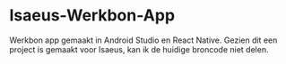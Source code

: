 # Isaeus-Werkbon-App
Werkbon app gemaakt in Android Studio en React Native. Gezien dit een project is gemaakt voor Isaeus, kan ik de huidige broncode niet delen. 

